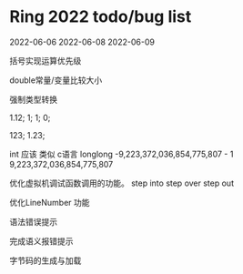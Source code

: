 # Ring 2022 todo/bug list

2022-06-06
2022-06-08
2022-06-09

括号实现运算优先级

double常量/变量比较大小

强制类型转换

<int>1.12;
<double>1;
<bool>1;
<bool>0;

<string>123;
<string>1.23;




int 应该 类似  c语言 longlong 
-9,223,372,036,854,775,807 - 1
9,223,372,036,854,775,807


优化虚拟机调试函数调用的功能。
step into
step over
step out

优化LineNumber 功能


语法错误提示

完成语义报错提示


字节码的生成与加载
